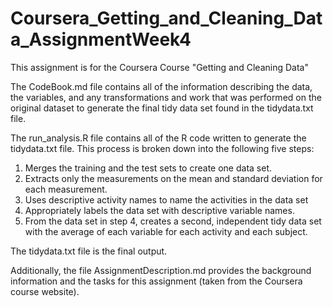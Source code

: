 # Coursera_Getting_and_Cleaning_Data_AssignmentWeek4
This assignment is for the Coursera Course "Getting and Cleaning Data"

The CodeBook.md file contains all of the information describing the data, the variables, and any transformations and work that was performed on the original dataset to generate the final tidy data set found in the tidydata.txt file. 

The run_analysis.R file contains all of the R code written to generate the tidydata.txt file. This process is broken down into the following five steps: 
1. Merges the training and the test sets to create one data set.
2. Extracts only the measurements on the mean and standard deviation for each measurement.
3. Uses descriptive activity names to name the activities in the data set
4. Appropriately labels the data set with descriptive variable names.
5. From the data set in step 4, creates a second, independent tidy data set with the average of each variable for each activity and each subject.

The tidydata.txt file is the final output. 

Additionally, the file AssignmentDescription.md provides the background information and the tasks for this assignment (taken from the Coursera course website).  
